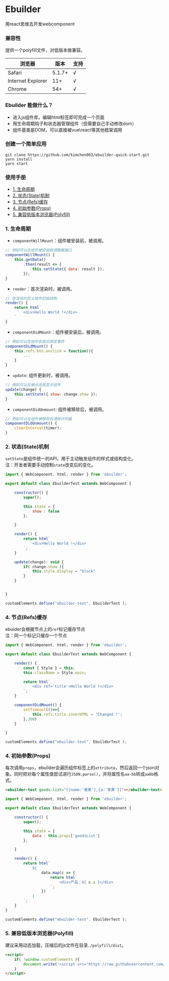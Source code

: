 # Ebuilder

用react思维去开发webcomponent

### 兼容性
提供一个polyfill文件，对低版本做兼容。    

浏览器 | 版本 | 支持
---- | ---- | ---- 
Safari | 5.1.7+ | √
Internet Explorer  | 11+ | √
Chrome  | 54+ | √


### Ebuilder 能做什么？
- 进入js组件库，编辑html标签即可完成一个页面
- 用生命周期钩子和状态器管理组件（但需要自己手动修改dom）
- 组件基类是DOM，可以直接被vue\react等其他框架调用

### 创建一个简单应用
```
git clone https://github.com/kimchen003/ebuilder-quick-start.git
yarn install
yarn start
```

### 使用手册
- [1. 生命周期](#user-content-生命周期)
- [2. 状态(State)机制](#user-content-状态机制)
- [3. 节点(Refs)缓存](#user-content-节点缓存)
- [4. 初始参数(Props)](#user-content-初始参数)
- [5. 兼容低版本浏览器(Polyfill)](#user-content-兼容低版本浏览器)

<h3 id="user-content-生命周期">1. 生命周期</h3>

- `componentWillMount`：组件被安装前，被调用。
``` js
// 例如可以在组件被安装前调数据接口
componentWillMount() {
    this.getData()
        .then(result => {
            this.setState({ data: result });
        });
}
```
- `render`：首次渲染时，被调用。
``` js
// 在渲染时定义组件初始结构
render() {
    return html`
        <div>Hello World !</div>
    `
}
```
- `componentDidMount`：组件被安装后，被调用。
``` js
// 例如可以在组件安装后绑定事件
componentDidMount() {
    this.refs.btn.onclick = function(){
        ...
    }
}
```
- `update`: 组件更新时，被调用。
``` js
// 例如可以在被点击是显示组件
update(change) {
    this.setState({ show: change.show });
}
```
- `componentDidUnmount`: 组件被移除后，被调用。
``` js
// 例如可以在组件被移除后清除计时器
componentDidUnmount() {
    clearInterval(timer);
}
```

<h3 id="user-content-状态机制">2. 状态(State)机制</h3>

`setState`是组件统一的API，用于主动触发组件的样式或结构变化。       
注：开发者需要手动控制`state`改变后的变化。
``` js
import { WebComponent, html, render } from 'ebuilder';

export default class EbuilderTest extends WebComponent {

    constructor() {
        super();

        this.state = {
            show : false
        };

    }

    render() {
        return html`
            <div>Hello World !</div>
        `;
    }

    update(change): void {
        if( change.show ){
            this.style.display = "block"
        }
    }


}

customElements.define("ebuilder-test", EbuilderTest );

```

<h3 id="user-content-节点缓存">4. 节点(Refs)缓存</h3>

ebuider会根据节点上的`ref`标记缓存节点          
注：同一个标记只缓存一个节点
``` js
import { WebComponent, html, render } from 'ebuilder';

export default class EbuilderTest extends WebComponent {

    render() {
        const { Style } = this;
        this.className = Style.main;

        return html`
            <div ref='title'>Hello World !</div>
        `;
    }

    componentDidMount() {
        setTimeout(()=>{
            this.refs.title.innerHTML = 'Changed !';
        },300)
    }

}

customElements.define("ebuilder-test", EbuilderTest );
```

<h3 id="user-content-初始参数">4. 初始参数(Props)</h3>

每次调用`props`，ebuilder会遍历组件标签上的`attribute`，然后返回一个json对象。同时把对每个属性值尝试进行`JSON.parse()`，并将属性名`aa-bb`转成`aaBb`格式。
``` html
<ebuilder-test goods-list="[{name:'香蕉'},{a:'苹果'}]"></ebuilder-test>
```
``` js
import { WebComponent, html, render } from 'ebuilder';

export default class EbuilderTest extends WebComponent {

    constructor() {
        super();

        this.state = {
            data : this.props['goodsList']
        };

    }

    render() {
        return html`
            ${
                data.map(c => {
                    return html`
                        <div>产品：${ c.a }</div>
                    `;
                })
            }
        `;
    }
}

customElements.define("ebuilder-test", EbuilderTest );
```

<h3 id="user-content-兼容低版本浏览器">5. 兼容低版本浏览器(Polyfill)</h3>

建议采用动态加载，压缩后的js文件在目录`./polyfill/dist`。

``` html
<script>
    if( !window.customElements ){
        document.write('<script src="https://raw.githubusercontent.com/kimchen003/ebuilder/master/polyfill/dist/index.js"><\/script>');
    }
</script>
```

